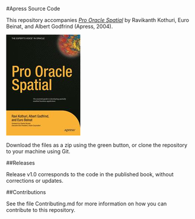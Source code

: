 #Apress Source Code

This repository accompanies [*Pro Oracle Spatial*](http://www.apress.com/9781590593837) by Ravikanth Kothuri, Euro Beinat, and Albert Godfrind (Apress, 2004).

![Cover image](9781590593837.jpg)

Download the files as a zip using the green button, or clone the repository to your machine using Git.

##Releases

Release v1.0 corresponds to the code in the published book, without corrections or updates.

##Contributions

See the file Contributing.md for more information on how you can contribute to this repository.
